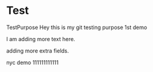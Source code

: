 # Test
TestPurpose
Hey this is my git testing purpose 1st demo

I am adding more text here.

adding more extra fields.

nyc demo
111111111111
